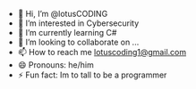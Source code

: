 - 👋 Hi, I’m @lotusCODING
- 👀 I’m interested in Cybersecurity
- 🌱 I’m currently learning C#
- 💞️ I’m looking to collaborate on ...
- 📫 How to reach me lotuscoding1@gmail.com
- 😄 Pronouns: he/him
- ⚡ Fun fact: Im to tall to be a programmer

<!---
lotusCODING/lotusCODING is a ✨ special ✨ repository because its `README.md` (this file) appears on your GitHub profile.
You can click the Preview link to take a look at your changes.
--->
